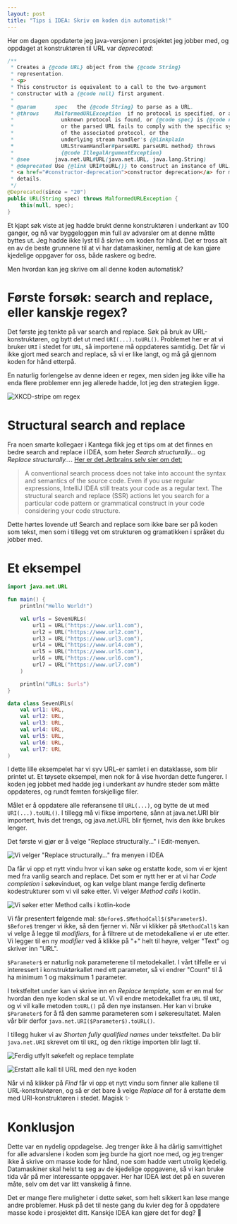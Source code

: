 ```yaml
---
layout: post
title: "Tips i IDEA: Skriv om koden din automatisk!"
---
```


Her om dagen oppdaterte jeg java-versjonen i prosjektet jeg jobber med, og oppdaget at konstruktøren til URL var _deprecated_:

```java
/**
 * Creates a {@code URL} object from the {@code String}
 * representation.
 * <p>
 * This constructor is equivalent to a call to the two-argument
 * constructor with a {@code null} first argument.
 *
 * @param      spec   the {@code String} to parse as a URL.
 * @throws     MalformedURLException  if no protocol is specified, or an
 *               unknown protocol is found, or {@code spec} is {@code null},
 *               or the parsed URL fails to comply with the specific syntax
 *               of the associated protocol, or the
 *               underlying stream handler's {@linkplain
 *               URLStreamHandler#parseURL parseURL method} throws
 *               {@code IllegalArgumentException}
 * @see        java.net.URL#URL(java.net.URL, java.lang.String)
 * @deprecated Use {@link URI#toURL()} to construct an instance of URL. See the note on
 * <a href="#constructor-deprecation">constructor deprecation</a> for more
 * details.
 */
@Deprecated(since = "20")
public URL(String spec) throws MalformedURLException {
    this(null, spec);
}
```

Et kjapt søk viste at jeg hadde brukt denne konstruktøren i underkant av 100 ganger, og nå var byggeloggen min full av advarsler om at denne måtte byttes ut. Jeg hadde ikke lyst til å skrive om koden for hånd. Det er tross alt en av de beste grunnene til at vi har datamaskiner, nemlig at de kan gjøre kjedelige oppgaver for oss, både raskere og bedre.

Men hvordan kan jeg skrive om all denne koden automatisk?

# Første forsøk: search and replace, eller kanskje regex?

Det første jeg tenkte på var search and replace. Søk på bruk av URL-konstruktøren, og bytt det ut med `URI(...).toURL()`. Problemet her er at vi bruker `URI` i stedet for `URL`, så importene må oppdateres samtidig. Det får vi ikke gjort med search and replace, så vi er like langt, og må gå gjennom koden for hånd etterpå.

En naturlig forlengelse av denne ideen er regex, men siden jeg ikke ville ha enda flere problemer enn jeg allerede hadde, lot jeg den strategien ligge.

![XKCD-stripe om regex](https://imgs.xkcd.com/comics/perl_problems.png)

# Structural search and replace

Fra noen smarte kollegaer i Kantega fikk jeg et tips om at det finnes en bedre search and replace i IDEA, som heter _Search structurally..._ og _Replace structurally..._. [Her er det Jetbrains selv sier om det:](https://www.jetbrains.com/help/idea/structural-search-and-replace.html)

> A conventional search process does not take into account the syntax and semantics of the source code. Even if you use regular expressions, IntelliJ IDEA still treats your code as a regular text. The structural search and replace (SSR) actions let you search for a particular code pattern or grammatical construct in your code considering your code structure.

Dette hørtes lovende ut! Search and replace som ikke bare ser på koden som tekst, men som i tillegg vet om strukturen og gramatikken i språket du jobber med.

# Et eksempel

```kotlin
import java.net.URL

fun main() {
    println("Hello World!")

    val urls = SevenURLs(
        url1 = URL("https://www.url1.com"),
        url2 = URL("https://www.url2.com"),
        url3 = URL("https://www.url3.com"),
        url4 = URL("https://www.url4.com"),
        url5 = URL("https://www.url5.com"),
        url6 = URL("https://www.url6.com"),
        url7 = URL("https://www.url7.com")
    )

    println("URLs: $urls")
}

data class SevenURLs(
    val url1: URL,
    val url2: URL,
    val url3: URL,
    val url4: URL,
    val url5: URL,
    val url6: URL,
    val url7: URL
)
```

I dette lille eksempelet har vi syv URL-er samlet i en dataklasse, som blir printet ut. Et tøysete eksempel, men nok for å vise hvordan dette fungerer. I koden jeg jobbet med hadde jeg i underkant av hundre steder som måtte oppdateres, og rundt femten forskjellige filer.

Målet er å oppdatere alle referansene til `URL(...)`, og bytte de ut med `URI(...).toURL()`. I tillegg må vi fikse importene, sånn at java.net.URI blir importert, hvis det trengs, og java.net.URL blir fjernet, hvis den ikke brukes lenger.

Det første vi gjør er å velge "Replace structurally..." i Edit-menyen.

![Vi velger "Replace structurally..." fra menyen i IDEA](menu-item.png)

Da får vi opp et nytt vindu hvor vi kan søke og erstatte kode, som vi er kjent med fra vanlig search and replace. Det som er nytt her er at vi har _Code completion_ i søkevinduet, og kan velge blant mange ferdig definerte kodestrukturer som vi vil søke etter. Vi velger _Method calls_ i kotlin.

![Vi søker etter _Method calls_ i kotlin-kode](method-calls.png)

Vi får presentert følgende mal: `$Before$.$MethodCall$($Parameter$)`. `$Before$` trenger vi ikke, så den fjerner vi. Når vi klikker på `$MethodCall$` kan vi velge å legge til _modifiers_, for å filtrere ut de metodekallene vi er ute etter. Vi legger til en ny _modifier_ ved å klikke på "+" helt til høyre, velger "Text" og skriver inn "URL".

`$Parameter$` er naturlig nok parameterene til metodekallet. I vårt tilfelle er vi interessert i konstruktørkallet med ett parameter, så vi endrer "Count" til å ha minimum 1 og maksimum 1 parameter.

I tekstfeltet under kan vi skrive inn en _Replace template_, som er en mal for hvordan den nye koden skal se ut. Vi vil endre metodekallet fra `URL` til `URI`, og vi vil kalle metoden `toURL()` på den nye instansen. Her kan vi bruke `$Parameter$` for å få den samme parameteren som i søkeresultatet. Malen vår blir derfor `java.net.URI($Parameter$).toURL()`.

I tillegg huker vi av _Shorten fully qualified names_ under tekstfeltet. Da blir `java.net.URI` skrevet om til `URI`, og den riktige importen blir lagt til.

![Ferdig utfylt søkefelt og replace template](replace-template.png)

![Erstatt alle kall til URL med den nye koden](replace-all.png)

Når vi nå klikker på _Find_ får vi opp et nytt vindu som finner alle kallene til URL-konstruktøren, og så er det bare å velge _Replace all_ for å erstatte dem med URI-konstruktøren i stedet. Magisk ✨

# Konklusjon

Dette var en nydelig oppdagelse. Jeg trenger ikke å ha dårlig samvittighet for alle advarslene i koden som jeg burde ha gjort noe med, og jeg trenger ikke å skrive om masse kode for hånd, noe som hadde vært utrolig kjedelig. Datamaskiner skal helst ta seg av de kjedelige oppgavene, så vi kan bruke tida vår på mer interessante oppgaver. Her har IDEA løst det på en suveren måte, selv om det var litt vanskelig å finne.

Det er mange flere muligheter i dette søket, som helt sikkert kan løse mange andre problemer. Husk på det til neste gang du kvier deg for å oppdatere masse kode i prosjektet ditt. Kanskje IDEA kan gjøre det for deg? 📝
